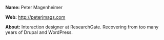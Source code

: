 **Name:** 
Peter Magenheimer

**Web:** 
http://peterjmags.com

**About:** 
Interaction designer at ResearchGate. Recovering from too many years of Drupal and WordPress.
